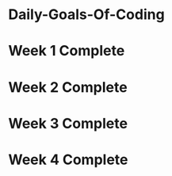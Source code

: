 # Daily-Goals-Of-Coding
# Week 1 Complete 
# Week 2 Complete 
# Week 3 Complete 
# Week 4 Complete  
